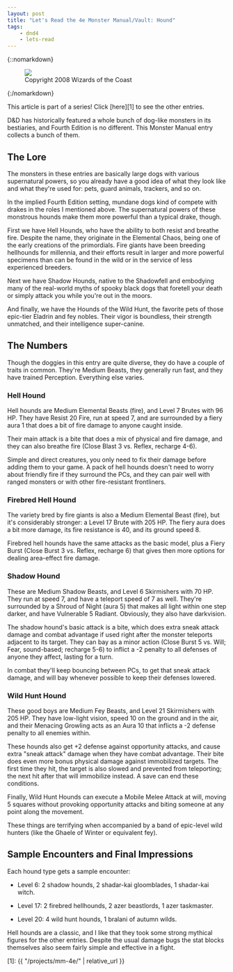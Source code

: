 ```yaml
---
layout: post
title: "Let's Read the 4e Monster Manual/Vault: Hound"
tags:
    - dnd4
    - lets-read
---
```


{::nomarkdown}
<figure class="center">
  <img src="{{ "/assets/wir-mm-4e-hound.png" | absolute_url }}"/>
  <figcaption>
    Copyright 2008 Wizards of the Coast
  </figcaption>
</figure>
{:/nomarkdown}

This article is part of a series! Click [here][1] to see the other entries.

D&D has historically featured a whole bunch of dog-like monsters in its
bestiaries, and Fourth Edition is no different. This Monster Manual entry
collects a bunch of them.

## The Lore

The monsters in these entries are basically large dogs with various supernatural
powers, so you already have a good idea of what they look like and what they're
used for: pets, guard animals, trackers, and so on.

In the implied Fourth Edition setting, mundane dogs kind of compete with drakes
in the roles I mentioned above. The supernatural powers of these monstrous
hounds make them more powerful than a typical drake, though.

First we have Hell Hounds, who have the ability to both resist and breathe
fire. Despite the name, they originate in the Elemental Chaos, being one of the
early creations of the primordials. Fire giants have been breeding hellhounds
for millennia, and their efforts result in larger and more powerful specimens
than can be found in the wild or in the service of less experienced breeders.

Next we have Shadow Hounds, native to the Shadowfell and embodying many of the
real-world myths of spooky black dogs that foretell your death or simply attack
you while you're out in the moors.

And finally, we have the Hounds of the Wild Hunt, the favorite pets of those
epic-tier Eladrin and fey nobles. Their vigor is boundless, their strength
unmatched, and their intelligence super-canine.


## The Numbers

Though the doggies in this entry are quite diverse, they do have a couple of
traits in common. They're Medium Beasts, they generally run fast, and they have
trained Perception. Everything else varies.

### Hell Hound

Hell hounds are Medium Elemental Beasts (fire), and Level 7 Brutes with 96
HP. They have Resist 20 Fire, run at speed 7, and are surrounded by a fiery aura
1 that does a bit of fire damage to anyone caught inside.

Their main attack is a bite that does a mix of physical and fire damage, and
they can also breathe fire (Close Blast 3 vs. Reflex, recharge 4-6).

Simple and direct creatures, you only need to fix their damage before adding
them to your game. A pack of hell hounds doesn't need to worry about friendly
fire if they surround the PCs, and they can pair well with ranged monsters or
with other fire-resistant frontliners.

### Firebred Hell Hound

The variety bred by fire giants is also a Medium Elemental Beast (fire), but
it's considerably stronger: a Level 17 Brute with 205 HP. The fiery aura does a
bit more damage, its fire resistance is 40, and its ground speed 8.

Firebred hell hounds have the same attacks as the basic model, plus a Fiery
Burst (Close Burst 3 vs. Reflex, recharge 6) that gives then more options for
dealing area-effect fire damage.

### Shadow Hound

These are Medium Shadow Beasts, and Level 6 Skirmishers with 70 HP. They run at
speed 7, and have a teleport speed of 7 as well. They're surrounded by a Shroud
of Night (aura 5) that makes all light within one step darker, and have
Vulnerable 5 Radiant. Obviously, they also have darkvision.

The shadow hound's basic attack is a bite, which does extra sneak attack damage
and combat advantage if used right after the monster teleports adjacent to its
target. They can bay as a minor action (Close Burst 5 vs. Will; Fear,
sound-based; recharge 5-6) to inflict a -2 penalty to all defenses of anyone
they affect, lasting for a turn.

In combat they'll keep bouncing between PCs, to get that sneak attack damage,
and will bay whenever possible to keep their defenses lowered.


### Wild Hunt Hound

These good boys are Medium Fey Beasts, and Level 21 Skirmishers with 205
HP. They have low-light vision, speed 10 on the ground and in the air, and their
Menacing Growling acts as an Aura 10 that inflicts a -2 defense penalty to all
enemies within.

These hounds also get +2 defense against opportunity attacks, and cause extra
"sneak attack" damage when they have combat advantage. Their bite does even more
bonus physical damage against immobilized targets. The first time they hit, the
target is also slowed and prevented from teleporting; the next hit after that
will immobilize instead. A save can end these conditions.

Finally, Wild Hunt Hounds can execute a Mobile Melee Attack at will, moving 5
squares without provoking opportunity attacks and biting someone at any point
along the movement.

These things are terrifying when accompanied by a band of epic-level wild
hunters (like the Ghaele of Winter or equivalent fey).

## Sample Encounters and Final Impressions

Each hound type gets a sample encounter:

- Level 6: 2 shadow hounds, 2 shadar-kai gloomblades, 1 shadar-kai witch.

- Level 17: 2 firebred hellhounds, 2 azer beastlords, 1 azer taskmaster.

- Level 20: 4 wild hunt hounds, 1 bralani of autumn wilds.

Hell hounds are a classic, and I like that they took some strong mythical
figures for the other entries. Despite the usual damage bugs the stat blocks
themselves also seem fairly simple and effective in a fight.

[1]: {{ "/projects/mm-4e/" | relative_url }}
